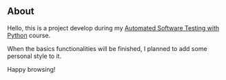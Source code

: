 ## About
Hello, this is a project develop during my [Automated Software Testing with Python](https://www.udemy.com/course/automated-software-testing-with-python/) course.

When the basics functionalities will be finished, I planned to add some personal style to it.

Happy browsing!
